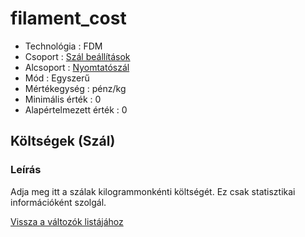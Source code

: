 # filament\_cost

* Technológia : FDM
* Csoport : [Szál beállítások](../filament_settings/filament_settings.md)
* Alcsoport : [Nyomtatószál](../filament_settings/filament_settings.md#filament)
* Mód : Egyszerű
* Mértékegység : pénz/kg
* Minimális érték :  0
* Alapértelmezett érték : 0

## Költségek \(Szál\)

### Leírás

Adja meg itt a szálak kilogrammonkénti költségét. Ez csak statisztikai információként szolgál.

[Vissza a változók listájához](/)

